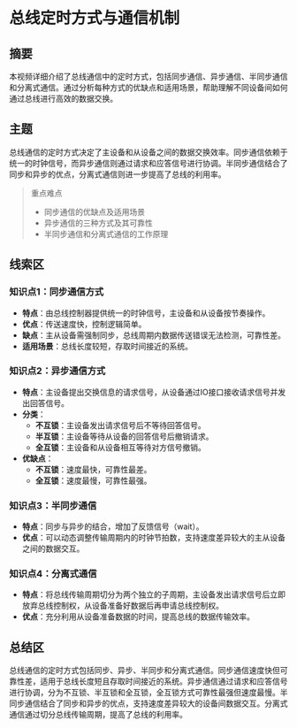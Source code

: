 # 总线定时方式与通信机制

## 摘要

本视频详细介绍了总线通信中的定时方式，包括同步通信、异步通信、半同步通信和分离式通信。通过分析每种方式的优缺点和适用场景，帮助理解不同设备间如何通过总线进行高效的数据交换。

## 主题

总线通信的定时方式决定了主设备和从设备之间的数据交换效率。同步通信依赖于统一的时钟信号，而异步通信则通过请求和应答信号进行协调。半同步通信结合了同步和异步的优点，分离式通信则进一步提高了总线的利用率。

> 重点难点
>
> - 同步通信的优缺点及适用场景
> - 异步通信的三种方式及其可靠性
> - 半同步通信和分离式通信的工作原理

## 线索区

### 知识点1：同步通信方式
- **特点**：由总线控制器提供统一的时钟信号，主设备和从设备按节奏操作。
- **优点**：传送速度快，控制逻辑简单。
- **缺点**：主从设备需强制同步，总线周期内数据传送错误无法检测，可靠性差。
- **适用场景**：总线长度较短，存取时间接近的系统。

### 知识点2：异步通信方式
- **特点**：主设备提出交换信息的请求信号，从设备通过IO接口接收请求信号并发出回答信号。
- **分类**：
  - **不互锁**：主设备发出请求信号后不等待回答信号。
  - **半互锁**：主设备等待从设备的回答信号后撤销请求。
  - **全互锁**：主设备和从设备相互等待对方信号撤销。
- **优缺点**：
  - **不互锁**：速度最快，可靠性最差。
  - **全互锁**：速度最慢，可靠性最强。

### 知识点3：半同步通信
- **特点**：同步与异步的结合，增加了反馈信号（wait）。
- **优点**：可以动态调整传输周期内的时钟节拍数，支持速度差异较大的主从设备之间的数据交互。

### 知识点4：分离式通信
- **特点**：将总线传输周期切分为两个独立的子周期，主设备发出请求信号后立即放弃总线控制权，从设备准备好数据后再申请总线控制权。
- **优点**：充分利用从设备准备数据的时间，提高总线的数据传输效率。

## 总结区

总线通信的定时方式包括同步、异步、半同步和分离式通信。同步通信速度快但可靠性差，适用于总线长度短且存取时间接近的系统。异步通信通过请求和应答信号进行协调，分为不互锁、半互锁和全互锁，全互锁方式可靠性最强但速度最慢。半同步通信结合了同步和异步的优点，支持速度差异较大的设备间数据交互。分离式通信通过切分总线传输周期，提高了总线的利用率。